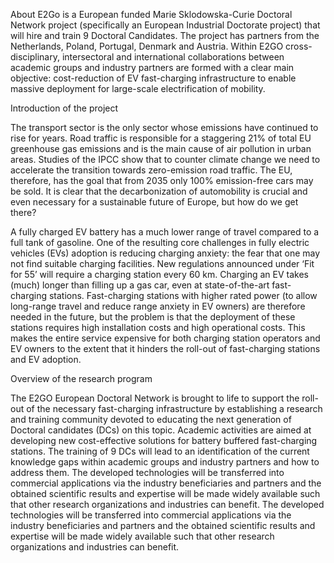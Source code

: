 About
E2Go is a European funded Marie Sklodowska-Curie Doctoral Network project (specifically an European Industrial Doctorate project) that will hire and train 9 Doctoral Candidates. The project has partners from the Netherlands, Poland, Portugal, Denmark and Austria. Within E2GO cross-disciplinary, intersectoral and international collaborations between academic groups and industry partners are formed with a clear main objective: cost-reduction of EV fast-charging infrastructure to enable massive deployment for large-scale electrification of mobility.

Introduction of the project

The transport sector is the only sector whose emissions have continued to rise for years. Road traffic is responsible for a staggering 21% of total EU greenhouse gas emissions and is the main cause of air pollution in urban areas. Studies of the IPCC show that to counter climate change we need to accelerate the transition towards zero-emission road traffic. The EU, therefore, has the goal that from 2035 only 100% emission-free cars may be sold. It is clear that the decarbonization of automobility is crucial and even necessary for a sustainable future of Europe, but how do we get there?

A fully charged EV battery has a much lower range of travel compared to a full tank of gasoline. One of the resulting core challenges in fully electric vehicles (EVs) adoption is reducing charging anxiety: the fear that one may not find suitable charging facilities. New regulations announced under ‘Fit for 55’ will require a charging station every 60 km. Charging an EV takes (much) longer than filling up a gas car, even at state-of-the-art fast-charging stations. Fast-charging stations with higher rated power (to allow long-range travel and reduce range anxiety in EV owners) are therefore needed in the future, but the problem is that the deployment of these stations requires high installation costs and high operational costs. This makes the entire service expensive for both charging station operators and EV owners to the extent that it hinders the roll-out of fast-charging stations and EV adoption.

Overview of the research program

The E2GO European Doctoral Network is brought to life to support the roll-out of the necessary fast-charging infrastructure by establishing a research and training community devoted to educating the next generation of Doctoral candidates (DCs) on this topic. Academic activities are aimed at developing new cost-effective solutions for battery buffered fast-charging stations. The training of 9 DCs will lead to an identification of the current knowledge gaps within academic groups and industry partners and how to address them. The developed technologies will be transferred into commercial applications via the industry beneficiaries and partners and the obtained scientific results and expertise will be made widely available such that other research organizations and industries can benefit. The developed technologies will be transferred into commercial applications via the industry beneficiaries and partners and the obtained scientific results and expertise will be made widely available such that other research organizations and industries can benefit.


